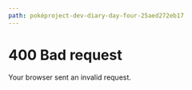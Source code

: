 ```yaml
---
path: poképroject-dev-diary-day-four-25aed272eb17
---
```

# 400 Bad request

Your browser sent an invalid request.